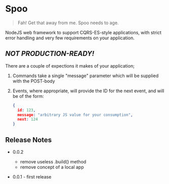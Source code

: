 # Spoo
> Fah! Get that away from me. Spoo needs to age.

NodeJS web framework to support CQRS-ES-style applications, with strict error
handling and very few requirements on your application.

## _NOT PRODUCTION-READY!_

There are a couple of expections it makes of your application;

1. Commands take a single "message" parameter which will be supplied with the
   POST-body

2. Events, where appropriate, will provide the ID for the next event, and will
   be of the form:

    ```json
    {
      id: 123,
      message: "arbitrary JS value for your consumption",
      next: 124
    }
    ```

## Release Notes

- 0.0.2
  - remove useless .build() method
  - remove concept of a local app

- 0.0.1 - first release
